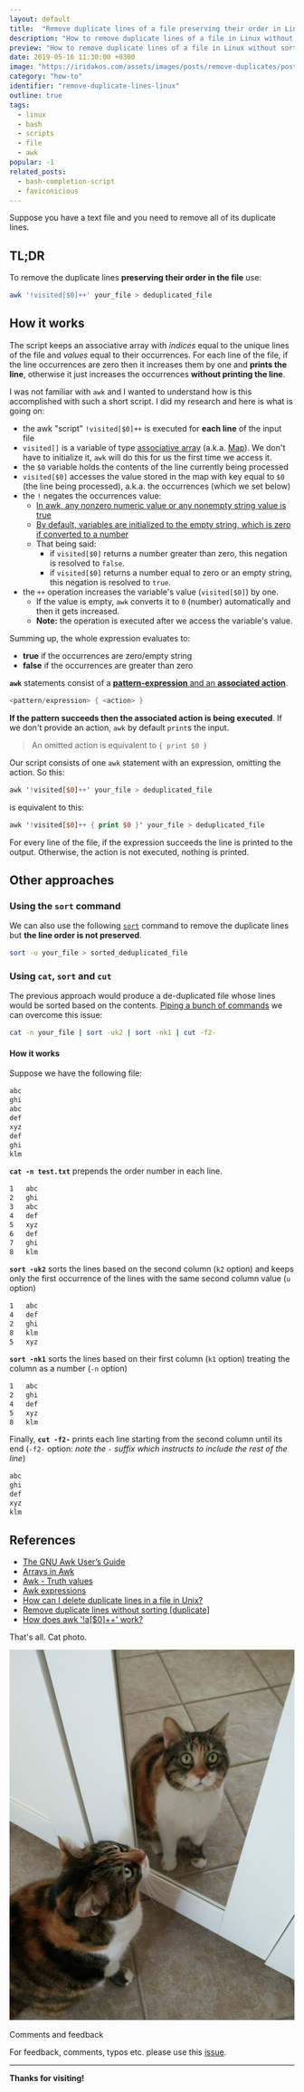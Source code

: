 ```yaml
---
layout: default
title:  "Remove duplicate lines of a file preserving their order in Linux"
description: "How to remove duplicate lines of a file in Linux without sorting or changing their order."
preview: "How to remove duplicate lines of a file in Linux without sorting or changing their order."
date: 2019-05-16 11:30:00 +0300
image: "https://iridakos.com/assets/images/posts/remove-duplicates/post.png"
category: "how-to"
identifier: "remove-duplicate-lines-linux"
outline: true
tags:
  - linux
  - bash
  - scripts
  - file
  - awk
popular: -1
related_posts:
  - bash-completion-script
  - faviconicious
---
```


Suppose you have a text file and you need to remove all of its duplicate lines.

## TL;DR

To remove the duplicate lines **preserving their order in the file** use:

```bash
awk '!visited[$0]++' your_file > deduplicated_file
```

## How it works

The script keeps an associative array with *indices* equal to the unique lines of the file and *values* equal to their occurrences. For each line of the file, if the line occurrences are zero then it increases them by one and **prints the line**, otherwise it just increases the occurrences **without printing the line**.

I was not familiar with `awk` and I wanted to understand how is this accomplished with such a short script. I did my research and here is what is going on:

* the awk "script" `!visited[$0]++` is executed for **each line** of the input file
* `visited[]` is a variable of type [associative array](http://kirste.userpage.fu-berlin.de/chemnet/use/info/gawk/gawk_12.html) (a.k.a. [Map](https://en.wikipedia.org/wiki/Associative_array)). We don't have to initialize it, `awk` will do this for us the first time we access it.
* the `$0` variable holds the contents of the line currently being processed
* `visited[$0]` accesses the value stored in the map with key equal to `$0` (the line being processed), a.k.a. the occurrences (which we set below)
* the `!` negates the occurrences value:
  * [In awk, any nonzero numeric value or any nonempty string value is true](https://www.gnu.org/software/gawk/manual/html_node/Truth-Values.html)
  * [By default, variables are initialized to the empty string, which is zero if converted to a number](https://ftp.gnu.org/old-gnu/Manuals/gawk-3.0.3/html_chapter/gawk_8.html)
  * That being said:
    * if `visited[$0]` returns a number greater than zero, this negation is resolved to `false`.
    * if `visited[$0]` returns a number equal to zero or an empty string, this negation is resolved to `true`.
* the `++` operation increases the variable's value (`visited[$0]`) by one.
  * If the value is empty, `awk` converts it to `0` (number) automatically and then it gets increased.
  * **Note:** the operation is executed after we access the variable's value.

Summing up, the whole expression evaluates to:
* **true** if the occurrences are zero/empty string
* **false** if the occurrences are greater than zero

**`awk`** statements consist of a [**pattern-expression** and an **associated action**](http://kirste.userpage.fu-berlin.de/chemnet/use/info/gawk/gawk_9.html).

```awk
<pattern/expression> { <action> }
```

**If the pattern succeeds then the associated action is being executed**. If we don't provide an action, `awk` by default `print`s the input.

> An omitted action is equivalent to `{ print $0 }`

Our script consists of one `awk` statement with an expression, omitting the action.
So this:

```awk
awk '!visited[$0]++' your_file > deduplicated_file
```

is equivalent to this:

```awk
awk '!visited[$0]++ { print $0 }' your_file > deduplicated_file
```

For every line of the file, if the expression succeeds the line is printed to the output. Otherwise, the action is not executed, nothing is printed.

## Other approaches

<h3>Using the <code>sort</code> command</h3>

We can also use the following [`sort`](http://man7.org/linux/man-pages/man1/sort.1.html) command to remove the duplicate lines but **the line order is not preserved**.

```bash
sort -u your_file > sorted_deduplicated_file
```

<h3>Using <code>cat</code>, <code>sort</code> and <code>cut</code></h3>

The previous approach would produce a de-duplicated file whose lines would be sorted based on the contents. [Piping a bunch of commands](https://stackoverflow.com/a/20639730/2292448) we can overcome this issue:

```bash
cat -n your_file | sort -uk2 | sort -nk1 | cut -f2-
```

#### How it works

Suppose we have the following file:

```text
abc
ghi
abc
def
xyz
def
ghi
klm
```

**`cat -n test.txt`** prepends the order number in each line.

```text
1	abc
2	ghi
3	abc
4	def
5	xyz
6	def
7	ghi
8	klm
```

**`sort -uk2`** sorts the lines based on the second column (`k2` option) and keeps only the first occurrence of the lines with the same second column value (`u` option)

```text
1	abc
4	def
2	ghi
8	klm
5	xyz
```

**`sort -nk1`** sorts the lines based on their first column (`k1` option) treating the column as a number (`-n` option)

```text
1	abc
2	ghi
4	def
5	xyz
8	klm
```

Finally, **`cut -f2-`** prints each line starting from the second column until its end (`-f2-` option: *note the `-` suffix which instructs to include the rest of the line*)

```text
abc
ghi
def
xyz
klm
```

## References

- [The GNU Awk User’s Guide
](https://www.gnu.org/software/gawk/manual/html_node/)
- [Arrays in Awk](http://kirste.userpage.fu-berlin.de/chemnet/use/info/gawk/gawk_12.html)
- [Awk - Truth values](https://www.gnu.org/software/gawk/manual/html_node/Truth-Values.html)
- [Awk expressions](https://ftp.gnu.org/old-gnu/Manuals/gawk-3.0.3/html_chapter/gawk_8.html)
- [How can I delete duplicate lines in a file in Unix?
](https://stackoverflow.com/questions/1444406/how-can-i-delete-duplicate-lines-in-a-file-in-unix)
- [Remove duplicate lines without sorting [duplicate]](https://stackoverflow.com/questions/11532157/remove-duplicate-lines-without-sorting)
- [How does awk '!a[$0]++' work?](https://unix.stackexchange.com/questions/159695/how-does-awk-a0-work/159734#159734)

That's all. Cat photo.

![duplicate cat](/assets/images/posts/remove-duplicates/duplicate-cat.jpg)

<div class="alert alert-light">
  <div class="alert-heading"><i class="fa fa-comments"></i> Comments and feedback</div>

  For feedback, comments, typos etc. please use this <a class="alert-link" href="https://github.com/iridakos/iridakos-posts/issues/2">issue</a>.

  <hr>

  <strong>Thanks for visiting!</strong>
</div>
